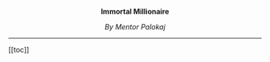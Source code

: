 <div style="text-align: center;">

**Immortal Millionaire**

*By Mentor Palokaj*

<hr />

</div>

[[toc]]
